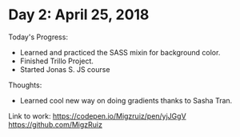 # Day 2: April 25, 2018

Today's Progress: 
- Learned and practiced the SASS mixin for background color.
- Finished Trillo Project.
- Started Jonas S. JS course

Thoughts: 
- Learned cool new way on doing gradients thanks to Sasha Tran.

Link to work:   https://codepen.io/Migzruiz/pen/yjJGgV
                https://github.com/MigzRuiz